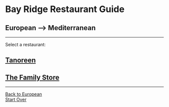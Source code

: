 # Bay Ridge Restaurant Guide
## European --> Mediterranean
---
Select a restaurant:
## [Tanoreen](https://tanoreen.com)
## [The Family Store](http://familystorecooks.com)
---
[Back to European](european.md)    
[Start Over](../home.md/)